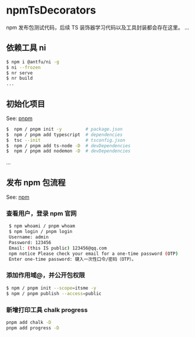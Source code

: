 # npmTsDecorators
npm 发布包测试代码，后续 TS 装饰器学习代码以及工具封装都会存在这里。
...

## 依赖工具 ni
```sh
$ npm i @antfu/ni -g
$ ni --frozen
$ nr serve 
$ nr build
...
```

## 初始化项目
See: [pnpm](https://pnpm.io/zh/pnpm-cli)

```bash
$  npm / pnpm init -y         # package.json
$  npm / pnpm add typescript  # dependencies
$  tsc --init                 # tsconfig.json 
$  npm / pnpm add ts-node -D  # devDependencies
$  npm / pnpm add nodemon -D  # devDependencies
```
...

##  发布 npm 包流程
See: [npm](https://www.npmjs.com/)

### 查看用户，登录 npm 官网
```bash
 $ npm whoami / pnpm whoam
 $ npm login / pnpm login
 Username: admin
 Password: 123456
 Email: (this IS public) 123456@qq.com
 npm notice Please check your email for a one-time password (OTP)
 Enter one-time password: 键入一次性口令/密码（OTP）。  
```

### 添加作用域@，并公开包权限
```bash
$ npm / pnpm init --scope=itsme -y
$ npm / pnpm publish --access=public
```

### 新增打印工具 chalk progress
```bash
pnpm add chalk -D 
pnpm add progress -D 
```